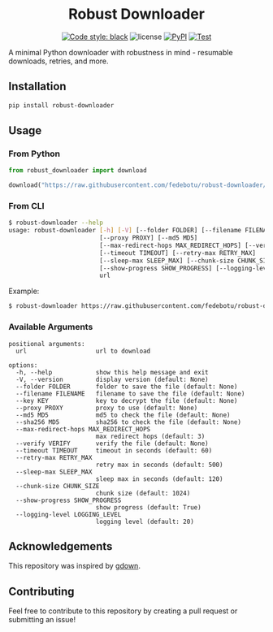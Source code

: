 <div align="center">


# Robust Downloader
</a> [![Code style: black](https://img.shields.io/badge/code%20style-black-000000.svg)](https://github.com/psf/black)
![license](https://img.shields.io/badge/license-Apache%202.0-green.svg?) [![PyPI](https://img.shields.io/pypi/v/robust-downloader?logo=pypi)](https://pypi.org/project/robust-downloader)
[![Test](https://github.com/kaist-silab/rl4co/actions/workflows/tests.yml/badge.svg)](https://github.com/kaist-silab/rl4co/actions/workflows/tests.yml)

</div>


A minimal Python downloader with robustness in mind - resumable downloads, retries, and more.

## Installation

```bash
pip install robust-downloader
```

## Usage

### From Python
```python
from robust_downloader import download

download("https://raw.githubusercontent.com/fedebotu/robust-downloader/main/README.md")
```

### From CLI

```bash
$ robust-downloader --help
usage: robust-downloader [-h] [-V] [--folder FOLDER] [--filename FILENAME] [--key KEY]
                         [--proxy PROXY] [--md5 MD5]
                         [--max-redirect-hops MAX_REDIRECT_HOPS] [--verify VERIFY]
                         [--timeout TIMEOUT] [--retry-max RETRY_MAX]
                         [--sleep-max SLEEP_MAX] [--chunk-size CHUNK_SIZE]
                         [--show-progress SHOW_PROGRESS] [--logging-level LOGGING_LEVEL]
                         url
```

Example:
```bash
$ robust-downloader https://raw.githubusercontent.com/fedebotu/robust-downloader/main/README.md
```


### Available Arguments
```
positional arguments:
  url                   url to download

options:
  -h, --help            show this help message and exit
  -V, --version         display version (default: None)
  --folder FOLDER       folder to save the file (default: None)
  --filename FILENAME   filename to save the file (default: None)
  --key KEY             key to decrypt the file (default: None)
  --proxy PROXY         proxy to use (default: None)
  --md5 MD5             md5 to check the file (default: None)
  --sha256 MD5          sha256 to check the file (default: None)
  --max-redirect-hops MAX_REDIRECT_HOPS
                        max redirect hops (default: 3)
  --verify VERIFY       verify the file (default: None)
  --timeout TIMEOUT     timeout in seconds (default: 60)
  --retry-max RETRY_MAX
                        retry max in seconds (default: 500)
  --sleep-max SLEEP_MAX
                        sleep max in seconds (default: 120)
  --chunk-size CHUNK_SIZE
                        chunk size (default: 1024)
  --show-progress SHOW_PROGRESS
                        show progress (default: True)
  --logging-level LOGGING_LEVEL
                        logging level (default: 20)
```


## Acknowledgements

This repository was inspired by [gdown](https://github.com/wkentaro/gdown/tree/main).

## Contributing
Feel free to contribute to this repository by creating a pull request or submitting an issue!